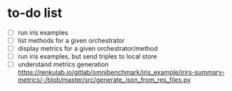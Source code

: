 # to-do list

* [ ] run iris examples
* [ ] list methods for a given orchestrator
* [ ] display metrics for a given orchestrator/method
* [ ] run iris examples, but send triples to local store
* [ ] understand metrics generation https://renkulab.io/gitlab/omnibenchmark/iris_example/irirs-summary-metrics/-/blob/master/src/generate_json_from_res_files.py
